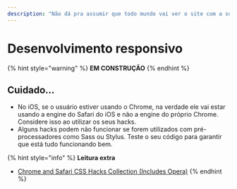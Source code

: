 ```yaml
---
description: "Não dá pra assumir que todo mundo vai ver o site com a sua tela, meu amor \U0001F4F1"
---
```


# Desenvolvimento responsivo

{% hint style="warning" %}
**EM CONSTRUÇÃO**
{% endhint %}

## Cuidado...

* No iOS, se o usuário estiver usando o Chrome, na verdade ele vai estar usando a engine do Safari do iOS e não a engine do próprio Chrome. Considere isso ao utilizar os seus hacks.
* Alguns hacks podem não funcionar se forem utilizados com pré-processadores como Sass ou Stylus. Teste o seu código para garantir que está tudo funcionando bem.

{% hint style="info" %}
**Leitura extra**

* [Chrome and Safari CSS Hacks Collection \(Includes Opera\)](https://jeffclayton.wordpress.com/2014/07/22/the-chrome-and-safari-css-hacks-collection/)
{% endhint %}



